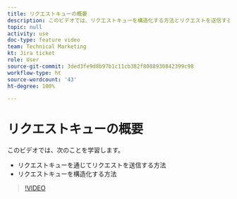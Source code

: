 ```yaml
---
title: リクエストキューの概要
description: このビデオでは、リクエストキューを構造化する方法とリクエストを送信する方法について説明します。
topic: null
activity: use
doc-type: feature video
team: Technical Marketing
kt: Jira ticket
role: User
source-git-commit: 3ded3fe9d8b97b1c11cb382f8088930842399c98
workflow-type: ht
source-wordcount: '43'
ht-degree: 100%

---
```


# リクエストキューの概要

このビデオでは、次のことを学習します。

* リクエストキューを通じてリクエストを送信する方法
* リクエストキューを構造化する方法

>[!VIDEO](https://video.tv.adobe.com/v/335220/?quality=12)
